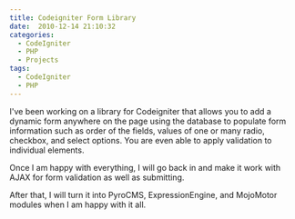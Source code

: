 ```yaml
---
title: Codeigniter Form Library
date:  2010-12-14 21:10:32
categories:
  - CodeIgniter
  - PHP
  - Projects
tags:
  - CodeIgniter
  - PHP
---
```


I've been working on a library for Codeigniter that allows you to add a dynamic form anywhere on the page using the database to populate form information such as order of the fields, values of one or many radio, checkbox, and select options. You are even able to apply validation to individual elements.

Once I am happy with everything, I will go back in and make it work with AJAX for form validation as well as submitting.

After that, I will turn it into PyroCMS, ExpressionEngine, and MojoMotor modules when I am happy with it all.
